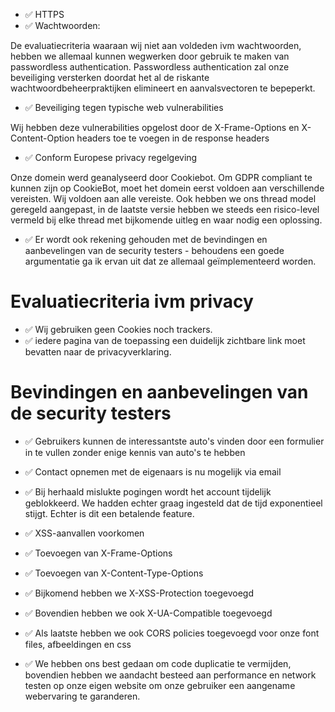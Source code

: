 

- :white_check_mark: HTTPS
- ✅ Wachtwoorden: 

De evaluatiecriteria waaraan wij niet aan voldeden ivm wachtwoorden, hebben we allemaal kunnen wegwerken door gebruik te maken van passwordless authentication.
Passwordless authentication zal onze beveiliging versterken doordat het al de riskante wachtwoordbeheerpraktijken elimineert en aanvalsvectoren te bepeperkt.  

- ✅ Beveiliging tegen typische web vulnerabilities

Wij hebben deze vulnerabilities opgelost door de X-Frame-Options en X-Content-Option headers toe te voegen in de response headers

- ✅ Conform Europese privacy regelgeving

Onze domein werd geanalyseerd door Cookiebot. Om GDPR compliant te kunnen zijn op CookieBot, moet het domein eerst voldoen aan verschillende vereisten. Wij voldoen aan alle vereiste. 
Ook hebben we ons thread model geregeld aangepast, in de laatste versie hebben we steeds een risico-level vermeld bij elke thread met bijkomende uitleg en waar nodig een oplossing.

- ✅ Er wordt ook rekening gehouden met de bevindingen en aanbevelingen van de security testers - behoudens een goede argumentatie ga ik ervan uit dat ze allemaal geïmplementeerd worden.


# Evaluatiecriteria ivm privacy

- :white_check_mark: Wij gebruiken geen Cookies noch trackers.
- ✅ iedere pagina van de toepassing een duidelijk zichtbare link moet bevatten naar de privacyverklaring.



# Bevindingen en aanbevelingen van de security testers
- ✅ Gebruikers kunnen de interessantste auto's vinden door een formulier in te vullen zonder enige kennis van auto's te hebben 	


- ✅ Contact opnemen met de eigenaars is nu mogelijk via email

- :white_check_mark: Bij herhaald mislukte pogingen wordt het account tijdelijk geblokkeerd. We hadden echter graag ingesteld dat de tijd exponentieel stijgt. Echter is dit een betalende feature.

- :white_check_mark: XSS-aanvallen voorkomen
- :white_check_mark: Toevoegen van X-Frame-Options
- :white_check_mark: Toevoegen van X-Content-Type-Options

- :white_check_mark: Bijkomend hebben we X-XSS-Protection toegevoegd
- :white_check_mark: Bovendien hebben we ook X-UA-Compatible toegevoegd
- :white_check_mark: Als laatste hebben we ook CORS policies toegevoegd voor onze font files, afbeeldingen en css

- :white_check_mark: We hebben ons best gedaan om code duplicatie te vermijden, bovendien hebben we aandacht besteed aan performance en network testen op onze eigen website om onze gebruiker een aangename webervaring te garanderen.



